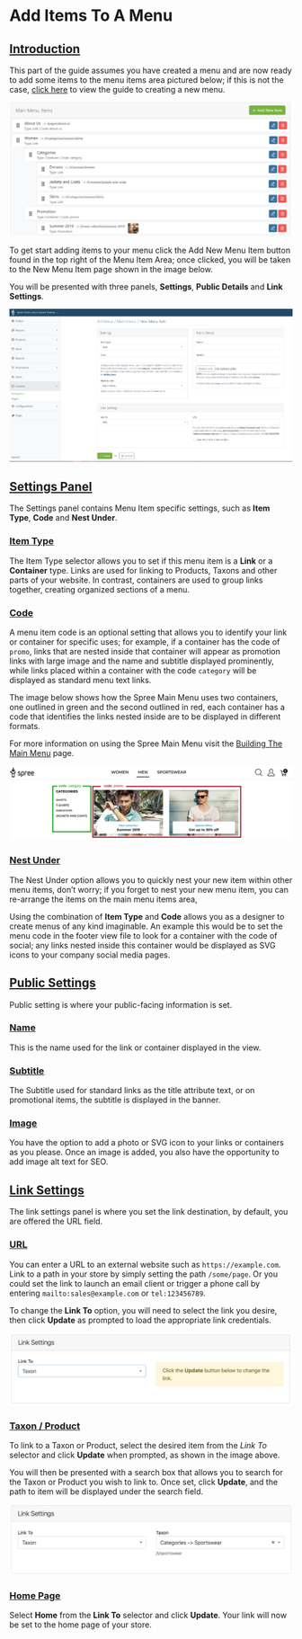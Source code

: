# Add Items To A Menu

## [Introduction](add-items-to-a-menu.md#introduction) <a id="introduction"></a>

This part of the guide assumes you have created a menu and are now ready to add some items to the menu items area pictured below; if this is not the case, [click here](creating-a-new-menu.md) to view the guide to creating a new menu.



![Menu Items Area](../.gitbook/assets/image%20%284%29%20%281%29.png)

To get start adding items to your menu click the Add New Menu Item button found in the top right of the Menu Item Area; once clicked, you will be taken to the New Menu Item page shown in the image below.

You will be presented with three panels, **Settings**, **Public Details** and **Link Settings**.



![New Menu Item Page](../.gitbook/assets/image%20%285%29.png)

## [Settings Panel](add-items-to-a-menu.md#settings-panel) <a id="settings-panel"></a>

The Settings panel contains Menu Item specific settings, such as **Item Type**, **Code** and **Nest Under**.

### [Item Type](add-items-to-a-menu.md#item-type) <a id="item-type"></a>

The Item Type selector allows you to set if this menu item is a **Link** or a **Container** type. Links are used for linking to Products, Taxons and other parts of your website. In contrast, containers are used to group links together, creating organized sections of a menu.

### [Code](add-items-to-a-menu.md#code) <a id="code"></a>

A menu item code is an optional setting that allows you to identify your link or container for specific uses; for example, if a container has the code of `promo`, links that are nested inside that container will appear as promotion links with large image and the name and subtitle displayed prominently, while links placed within a container with the code `category` will be displayed as standard menu text links.

The image below shows how the Spree Main Menu uses two containers, one outlined in green and the second outlined in red, each container has a code that identifies the links nested inside are to be displayed in different formats.

For more information on using the Spree Main Menu visit the [Building The Main Menu](building-the-main-menu.md) page.

![Contianers With Code](../.gitbook/assets/image%20%2855%29.png)

### [Nest Under](add-items-to-a-menu.md#nest-under) <a id="nest-under"></a>

The Nest Under option allows you to quickly nest your new item within other menu items, don’t worry; if you forget to nest your new menu item, you can re-arrange the items on the main menu items area,

Using the combination of **Item Type** and **Code** allows you as a designer to create menus of any kind imaginable. An example this would be to set the menu code in the footer view file to look for a container with the code of social; any links nested inside this container would be displayed as SVG icons to your company social media pages.

## [Public Settings](add-items-to-a-menu.md#public-settings) <a id="public-settings"></a>

Public setting is where your public-facing information is set.

### [Name](add-items-to-a-menu.md#name) <a id="name"></a>

This is the name used for the link or container displayed in the view.

### [Subtitle](add-items-to-a-menu.md#subtitle) <a id="subtitle"></a>

The Subtitle used for standard links as the title attribute text, or on promotional items, the subtitle is displayed in the banner.

### [Image](add-items-to-a-menu.md#image) <a id="image"></a>

You have the option to add a photo or SVG icon to your links or containers as you please. Once an image is added, you also have the opportunity to add image alt text for SEO.

## [Link Settings](add-items-to-a-menu.md#link-settings) <a id="link-settings"></a>

The link settings panel is where you set the link destination, by default, you are offered the URL field.

### [URL](add-items-to-a-menu.md#url) <a id="url"></a>

You can enter a URL to an external website such as `https://example.com`. Link to a path in your store by simply setting the path `/some/page`. Or you could set the link to launch an email client or trigger a phone call by entering `mailto:sales@example.com` or `tel:123456789`.

To change the **Link To** option, you will need to select the link you desire, then click **Update** as prompted to load the appropriate link credentials.

![Change Link To Type](../.gitbook/assets/image.png)

### [Taxon / Product](add-items-to-a-menu.md#taxon-product) <a id="taxon-product"></a>

To link to a Taxon or Product, select the desired item from the _Link To_ selector and click **Update** when prompted, as shown in the image above.

You will then be presented with a search box that allows you to search for the Taxon or Product you wish to link to. Once set, click **Update**, and the path to item will be displayed under the search field.

![Link To Sportsware Taxon Set](../.gitbook/assets/image%20%2857%29.png)

### [Home Page](add-items-to-a-menu.md#home-page) <a id="home-page"></a>

Select **Home** from the **Link To** selector and click **Update**. Your link will now be set to the home page of your store.

